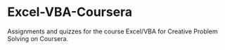 # Excel-VBA-Coursera

Assignments and quizzes for the course Excel/VBA for Creative Problem Solving on Coursera.
